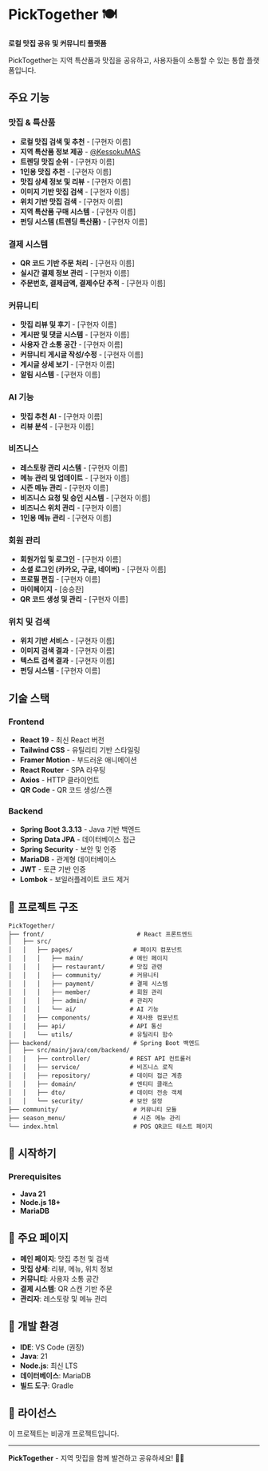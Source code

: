 # PickTogether 🍽️

**로컬 맛집 공유 및 커뮤니티 플랫폼**

PickTogether는 지역 특산품과 맛집을 공유하고, 사용자들이 소통할 수 있는 통합 플랫폼입니다.

## 주요 기능

### 맛집 & 특산품

- **로컬 맛집 검색 및 추천** - [구현자 이름]
- **지역 특산품 정보 제공** - [@KessokuMAS](https://github.com/username)
- **트렌딩 맛집 순위** - [구현자 이름]
- **1인용 맛집 추천** - [구현자 이름]
- **맛집 상세 정보 및 리뷰** - [구현자 이름]
- **이미지 기반 맛집 검색** - [구현자 이름]
- **위치 기반 맛집 검색** - [구현자 이름]
- **지역 특산품 구매 시스템** - [구현자 이름]
- **펀딩 시스템 (트렌딩 특산품)** - [구현자 이름]

### 결제 시스템

- **QR 코드 기반 주문 처리** - [구현자 이름]
- **실시간 결제 정보 관리** - [구현자 이름]
- **주문번호, 결제금액, 결제수단 추적** - [구현자 이름]

### 커뮤니티

- **맛집 리뷰 및 후기** - [구현자 이름]
- **게시판 및 댓글 시스템** - [구현자 이름]
- **사용자 간 소통 공간** - [구현자 이름]
- **커뮤니티 게시글 작성/수정** - [구현자 이름]
- **게시글 상세 보기** - [구현자 이름]
- **알림 시스템** - [구현자 이름]

### AI 기능

- **맛집 추천 AI** - [구현자 이름]
- **리뷰 분석** - [구현자 이름]

### 비즈니스

- **레스토랑 관리 시스템** - [구현자 이름]
- **메뉴 관리 및 업데이트** - [구현자 이름]
- **시즌 메뉴 관리** - [구현자 이름]
- **비즈니스 요청 및 승인 시스템** - [구현자 이름]
- **비즈니스 위치 관리** - [구현자 이름]
- **1인용 메뉴 관리** - [구현자 이름]

### 회원 관리

- **회원가입 및 로그인** - [구현자 이름]
- **소셜 로그인 (카카오, 구글, 네이버)** - [구현자 이름]
- **프로필 편집** - [구현자 이름]
- **마이페이지** - [송승찬]
- **QR 코드 생성 및 관리** - [구현자 이름]

### 위치 및 검색

- **위치 기반 서비스** - [구현자 이름]
- **이미지 검색 결과** - [구현자 이름]
- **텍스트 검색 결과** - [구현자 이름]
- **펀딩 시스템** - [구현자 이름]

## 기술 스택

### Frontend

- **React 19** - 최신 React 버전
- **Tailwind CSS** - 유틸리티 기반 스타일링
- **Framer Motion** - 부드러운 애니메이션
- **React Router** - SPA 라우팅
- **Axios** - HTTP 클라이언트
- **QR Code** - QR 코드 생성/스캔

### Backend

- **Spring Boot 3.3.13** - Java 기반 백엔드
- **Spring Data JPA** - 데이터베이스 접근
- **Spring Security** - 보안 및 인증
- **MariaDB** - 관계형 데이터베이스
- **JWT** - 토큰 기반 인증
- **Lombok** - 보일러플레이트 코드 제거

## 📁 프로젝트 구조

```
PickTogether/
├── front/                          # React 프론트엔드
│   ├── src/
│   │   ├── pages/                 # 페이지 컴포넌트
│   │   │   ├── main/             # 메인 페이지
│   │   │   ├── restaurant/       # 맛집 관련
│   │   │   ├── community/        # 커뮤니티
│   │   │   ├── payment/          # 결제 시스템
│   │   │   ├── member/           # 회원 관리
│   │   │   ├── admin/            # 관리자
│   │   │   └── ai/               # AI 기능
│   │   ├── components/           # 재사용 컴포넌트
│   │   ├── api/                  # API 통신
│   │   └── utils/                # 유틸리티 함수
├── backend/                       # Spring Boot 백엔드
│   ├── src/main/java/com/backend/
│   │   ├── controller/           # REST API 컨트롤러
│   │   ├── service/              # 비즈니스 로직
│   │   ├── repository/           # 데이터 접근 계층
│   │   ├── domain/               # 엔티티 클래스
│   │   ├── dto/                  # 데이터 전송 객체
│   │   └── security/             # 보안 설정
├── community/                     # 커뮤니티 모듈
├── season_menu/                   # 시즌 메뉴 관리
└── index.html                     # POS QR코드 테스트 페이지
```

## 🚀 시작하기

### Prerequisites

- **Java 21**
- **Node.js 18+**
- **MariaDB**

## 📱 주요 페이지

- **메인 페이지**: 맛집 추천 및 검색
- **맛집 상세**: 리뷰, 메뉴, 위치 정보
- **커뮤니티**: 사용자 소통 공간
- **결제 시스템**: QR 스캔 기반 주문
- **관리자**: 레스토랑 및 메뉴 관리

## 🔧 개발 환경

- **IDE**: VS Code (권장)
- **Java**: 21
- **Node.js**: 최신 LTS
- **데이터베이스**: MariaDB
- **빌드 도구**: Gradle

## 📝 라이선스

이 프로젝트는 비공개 프로젝트입니다.

---

**PickTogether** - 지역 맛집을 함께 발견하고 공유하세요! 🍜✨
